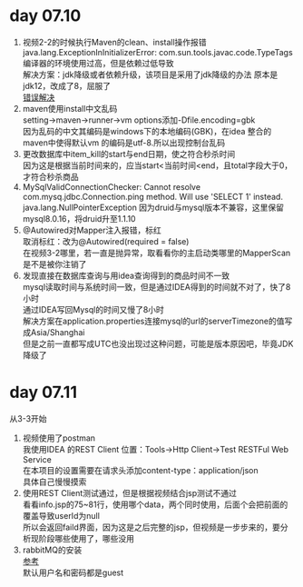 # day 07.10
1. 视频2-2的时候执行Maven的clean、install操作报错  
    java.lang.ExceptionInInitializerError: com.sun.tools.javac.code.TypeTags  
    编译器的环境使用过高，但是依赖过低导致  
    解决方案：jdk降级或者依赖升级，该项目是采用了jdk降级的办法 
    原本是jdk12，改成了8，屈服了   
    [错误解决](https://blog.csdn.net/liubenlong007/article/details/86139598)  
2. maven使用install中文乱码  
    setting->maven->runner->vm options添加-Dfile.encoding=gbk  
    因为乱码的中文其编码是windows下的本地编码(GBK)，在idea 整合的 maven中使得默认vm 的编码是utf-8.所以出现控制台乱码  
3. 更改数据库中item_kill的start与end日期，使之符合秒杀时间  
    因为这是根据当前时间来的，应当start<当前时间<end，且total字段大于0，才符合秒杀商品
4. MySqlValidConnectionChecker: Cannot resolve com.mysq.jdbc.Connection.ping method.  Will use 'SELECT 1' instead.
   java.lang.NullPointerException
   因为druid与mysql版本不兼容，这里保留mysql8.0.16，将druid升至1.1.10  
5. @Autowired对Mapper注入报错，标红  
    取消标红：改为@Autowired(required = false)  
    在视频3-2哪里，若一直是抛异常，取看看你的主启动类哪里的MapperScan是不是被你注销了  
6. 发现直接在数据库查询与用idea查询得到的商品时间不一致  
    mysql读取时间与系统时间一致，但是通过IDEA得到的时间就不对了，快了8小时  
    通过IDEA写回Mysql的时间又慢了8小时  
    解决方案在application.properties连接mysql的url的serverTimezone的值写成Asia/Shanghai  
    但是之前一直都写成UTC也没出现过这种问题，可能是版本原因吧，毕竟JDK降级了  
# day 07.11 
从3-3开始   
1. 视频使用了postman  
    我使用IDEA 的REST Client
    位置：Tools->Http Client->Test RESTFul Web Service  
    在本项目的设置需要在请求头添加content-type：application/json  
    具体自己慢慢摸索
2. 使用REST Client测试通过，但是根据视频结合jsp测试不通过  
    看看info.jsp的75~81行，使用哪个data，两个同时使用，后面个会把前面的覆盖导致userId为null  
    所以会返回faild界面，因为这是之后完整的jsp，但视频是一步步来的，要分析现阶段哪些使用了，哪些没用
3. rabbitMQ的安装  
    [参考](https://www.jianshu.com/p/c7726ba4b046)  
    默认用户名和密码都是guest  
